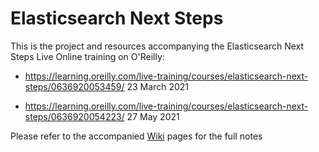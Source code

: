 # Elasticsearch Next Steps

This is the project and resources accompanying the Elasticsearch Next Steps Live Online training on O'Reilly:

- https://learning.oreilly.com/live-training/courses/elasticsearch-next-steps/0636920053459/ 23 March 2021

- https://learning.oreilly.com/live-training/courses/elasticsearch-next-steps/0636920054223/ 27 May 2021
 
Please refer to the accompanied [Wiki](https://github.com/madhusudhankonda/elasticsearch-next-steps/wiki) pages for the full notes
